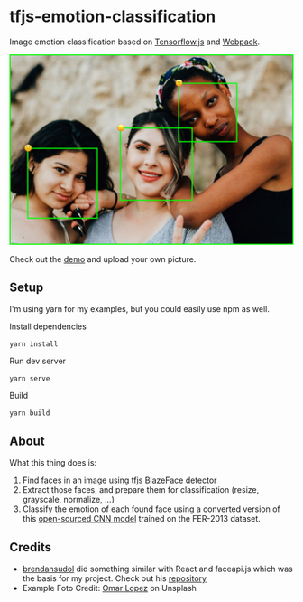 # tfjs-emotion-classification

Image emotion classification based on [Tensorflow.js](https://www.tensorflow.org/js) and [Webpack](https://webpack.js.org/).

![A group of girls with rectangles around their faces and annotations about their emotion](./docs/demo.jpg)

Check out the [demo](https://floriankapaun.github.io/tfjs-emotion-classification/) and upload your own picture.

## Setup

I'm using yarn for my examples, but you could easily use npm as well.

Install dependencies

    yarn install

Run dev server

    yarn serve

Build

    yarn build

## About

What this thing does is:

1. Find faces in an image using tfjs [BlazeFace detector](https://github.com/tensorflow/tfjs-models/tree/master/blazeface)
2. Extract those faces, and prepare them for classification (resize, grayscale, normalize, ...)
3. Classify the emotion of each found face using a converted version of this [open-sourced CNN model](https://github.com/oarriaga/face_classification) trained on the FER-2013 dataset.

## Credits

- [brendansudol](https://github.com/brendansudol) did something similar with React and faceapi.js which was the basis for my project. Check out his [repository](https://github.com/brendansudol/faces)
- Example Foto Credit: [Omar Lopez](https://unsplash.com/photos/auEe5lKHZCw) on Unsplash